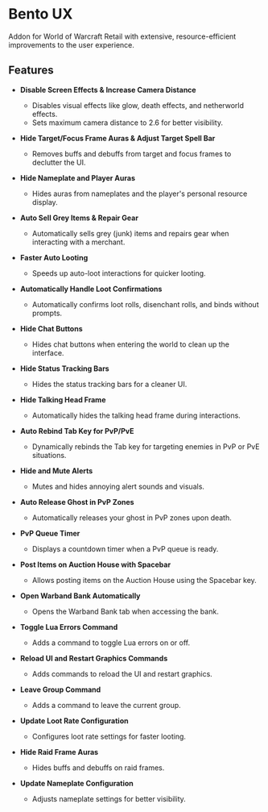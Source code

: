 # Bento UX

Addon for World of Warcraft Retail with extensive, resource-efficient improvements to the user experience.

## Features

- **Disable Screen Effects & Increase Camera Distance**
  - Disables visual effects like glow, death effects, and netherworld effects.
  - Sets maximum camera distance to 2.6 for better visibility.

- **Hide Target/Focus Frame Auras & Adjust Target Spell Bar**
  - Removes buffs and debuffs from target and focus frames to declutter the UI.

- **Hide Nameplate and Player Auras**
  - Hides auras from nameplates and the player's personal resource display.

- **Auto Sell Grey Items & Repair Gear**
  - Automatically sells grey (junk) items and repairs gear when interacting with a merchant.

- **Faster Auto Looting**
  - Speeds up auto-loot interactions for quicker looting.

- **Automatically Handle Loot Confirmations**
  - Automatically confirms loot rolls, disenchant rolls, and binds without prompts.

- **Hide Chat Buttons**
  - Hides chat buttons when entering the world to clean up the interface.

- **Hide Status Tracking Bars**
  - Hides the status tracking bars for a cleaner UI.

- **Hide Talking Head Frame**
  - Automatically hides the talking head frame during interactions.

- **Auto Rebind Tab Key for PvP/PvE**
  - Dynamically rebinds the Tab key for targeting enemies in PvP or PvE situations.

- **Hide and Mute Alerts**
  - Mutes and hides annoying alert sounds and visuals.

- **Auto Release Ghost in PvP Zones**
  - Automatically releases your ghost in PvP zones upon death.

- **PvP Queue Timer**
  - Displays a countdown timer when a PvP queue is ready.

- **Post Items on Auction House with Spacebar**
  - Allows posting items on the Auction House using the Spacebar key.

- **Open Warband Bank Automatically**
  - Opens the Warband Bank tab when accessing the bank.

- **Toggle Lua Errors Command**
  - Adds a command to toggle Lua errors on or off.

- **Reload UI and Restart Graphics Commands**
  - Adds commands to reload the UI and restart graphics.

- **Leave Group Command**
  - Adds a command to leave the current group.

- **Update Loot Rate Configuration**
  - Configures loot rate settings for faster looting.

- **Hide Raid Frame Auras**
  - Hides buffs and debuffs on raid frames.

- **Update Nameplate Configuration**
  - Adjusts nameplate settings for better visibility.
